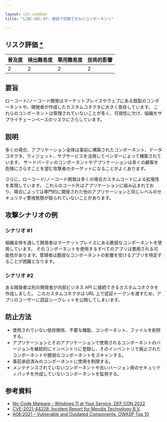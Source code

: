 ```yaml
---

layout: col-sidebar
title: "LCNC-SEC-07: 脆弱で信頼できないコンポーネント"

---
```


## リスク評価 [*](https://owasp.org/www-project-top-ten/2017/Note_About_Risks)

| 普及度 | 検出難易度 | 悪用難易度 | 技術的影響 |
| --- | --- | --- | --- |
| 2 | 2 | 2 | 2 |

## 要旨

ローコード/ノーコード開発はマーケットプレイスやウェブにある既製のコンポーネントや、開発者が作成したカスタムコネクタに大きく依存しています。
これらのコンポーネントは管理されていないことが多く、可視性に欠け、組織をサプライチェーンベースのリスクにさらしています。

## 説明

多くの場合、アプリケーション全体は事前に構築されたコンポーネント、データコネクタ、ウィジェット、サブサービスを活用してベンダーによって構築されています。
サードパーティのコンポーネントやアプリケーションは多くの顧客を危険にさらすことを望む攻撃者のターゲットになることがよくあります。

さらに、ローコード/ノーコード開発は多くの場合カスタムコードによる拡張性を実現しています。
これらのコード片はアプリケーションに組み込まれており、場合によっては専門的に開発された他のアプリケーションと同じレベルのセキュリティ警戒態勢が取られていないことがあります。

## 攻撃シナリオの例

### シナリオ #1

組織全体を通して開発者はマーケットプレイスにある脆弱なコンポーネントを使用しています。
そのコンポーネントを使用するすべてのアプリは悪用される可能性があります。管理者は脆弱なコンポーネントの影響を受けるアプリを特定することが困難となります。

### シナリオ #2

ある開発者は別の開発者が内部ビジネス API に接続できるカスタムコネクタを作成しました。
このカスタムコネクタは URL 上で認証トークンを渡すため、アプリのユーザーに認証シークレットを公開してしまいます。

## 防止方法

- 使用されていない依存関係、不要な機能、コンポーネント、ファイルを削除する。
- アプリケーションとそのアプリケーションで使用されるコンポーネントのバージョンを継続的にインベントリに登録し、そのインベントリで廃止されたコンポーネントや脆弱なコンポーネントをスキャンする。
- 事前承認済みのコンポーネントに使用を制限する。
- メンテナンスされていないコンポーネントや古いバージョン用のセキュリティパッチを作成していないコンポーネントを監視する。

## 参考資料

- [No-Code Malware - Windows 11 at Your Service, DEF CON 2022](https://www.youtube.com/watch?v=e8PEIOa6W9M)
- [CVE-2021-44228: Incident Report for Mendix Technology B.V.](https://status.mendix.com/incidents/8j5043my610c)
- [A06:2021 – Vulnerable and Outdated Components, OWASP Top 10](https://owasp.org/Top10/A06_2021-Vulnerable_and_Outdated_Components/)

